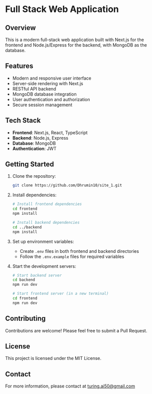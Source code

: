 # Full Stack Web Application

## Overview
This is a modern full-stack web application built with Next.js for the frontend and Node.js/Express for the backend, with MongoDB as the database.

## Features
- Modern and responsive user interface
- Server-side rendering with Next.js
- RESTful API backend
- MongoDB database integration
- User authentication and authorization
- Secure session management

## Tech Stack
- **Frontend**: Next.js, React, TypeScript
- **Backend**: Node.js, Express
- **Database**: MongoDB
- **Authentication**: JWT

## Getting Started
1. Clone the repository:
   ```bash
   git clone https://github.com/Dhrumin10/site_1.git
   ```

2. Install dependencies:
   ```bash
   # Install frontend dependencies
   cd frontend
   npm install

   # Install backend dependencies
   cd ../backend
   npm install
   ```

3. Set up environment variables:
   - Create `.env` files in both frontend and backend directories
   - Follow the `.env.example` files for required variables

4. Start the development servers:
   ```bash
   # Start backend server
   cd backend
   npm run dev

   # Start frontend server (in a new terminal)
   cd frontend
   npm run dev
   ```

## Contributing
Contributions are welcome! Please feel free to submit a Pull Request.

## License
This project is licensed under the MIT License.

## Contact
For more information, please contact at turing.ai50@gmail.com
